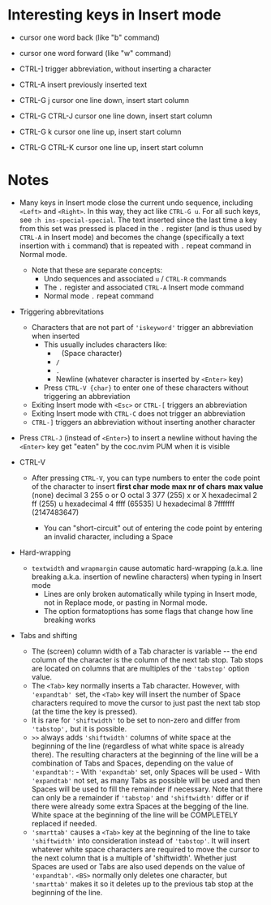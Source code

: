 # Interesting keys in Insert mode
- <S-Left>        cursor one word back (like "b" command)
- <S-Right>       cursor one word forward (like "w" command)

- CTRL-]          trigger abbreviation, without inserting a character

- CTRL-A          insert previously inserted text

- CTRL-G j        cursor one line down, insert start column
- CTRL-G CTRL-J   cursor one line down, insert start column
- CTRL-G k        cursor one line up, insert start column
- CTRL-G CTRL-K   cursor one line up, insert start column

# Notes
- Many keys in Insert mode close the current undo sequence, including `<Left>` and `<Right>`. In this way, they act like `CTRL-G u`. For all such keys, see `:h ins-special-special`. The text inserted since the last time a key from this set was pressed is placed in the `.` register (and is thus used by `CTRL-A` in Insert mode) and becomes the change (specifically a text insertion with `i` command) that is repeated with `.` repeat command in Normal mode.
    - Note that these are separate concepts:
        - Undo sequences and associated `u` / `CTRL-R` commands
        - The `.` register and associated `CTRL-A` Insert mode command
        - Normal mode `.` repeat command

- Triggering abbrevitations
    - Characters that are not part of `'iskeyword'` trigger an abbreviation when inserted
        - This usually includes characters like:
            - ` ` (Space character)
            - `/`
            - `.`
            - Newline (whatever character is inserted by `<Enter>` key)
        - Press `CTRL-V {char}` to enter one of these characters without triggering an abbreviation
    - Exiting Insert mode with `<Esc>` or `CTRL-[` triggers an abbreviation
    - Exiting Insert mode with `CTRL-C` does not trigger an abbreviation
    - `CTRL-]` triggers an abbreviation without inserting another character

- Press `CTRL-J` (instead of `<Enter>`) to insert a newline without having the `<Enter>` key get "eaten" by the coc.nvim PUM when it is visible

- CTRL-V
    - After pressing `CTRL-V`, you can type numbers to enter the code point of the character to insert
        **first char**       **mode**             **max nr of chars**     **max value**
        (none)           decimal          3                   255
        o or O           octal            3                   377      (255)
        x or X           hexadecimal      2                   ff       (255)
        u                hexadecimal      4                   ffff     (65535)
        U                hexadecimal      8                   7fffffff (2147483647)

        - You can "short-circuit" out of entering the code point by entering an invalid character, including a Space

- Hard-wrapping
    - `textwidth` and `wrapmargin` cause automatic hard-wrapping (a.k.a. line breaking a.k.a. insertion of newline characters) when typing in Insert mode
        - Lines are only broken automatically while typing in Insert mode, not in Replace mode, or pasting in Normal mode.
        - The option formatoptions has some flags that change how line breaking works

- Tabs and shifting
    - The (screen) column width of a Tab character is variable -- the end column of the character is the column of the next tab stop. Tab stops are located on columns that are multiples of the `'tabstop'` option value.
    - The `<Tab>` key normally inserts a Tab character. However, with `'expandtab' `set, the `<Tab>` key will insert the number of Space characters required to move the cursor to just past the next tab stop (at the time the key is pressed).
    - It is rare for `'shiftwidth'` to be set to non-zero and differ from `'tabstop',` but it is possible.
    - `>>` always adds `'shiftwidth'` columns of white space at the beginning of the line (regardless of what white space is already there). The resulting characters at the beginning of the line will be a combination of Tabs and Spaces, depending on the value of `'expandtab'`:
            - With `'expandtab'` set, only Spaces will be used
            - With `'expandtab'` not set, as many Tabs as possible will be used and then Spaces will be used to fill the remainder if necessary. Note that there can only be a remainder if `'tabstop'` and `'shiftwidth'` differ or if there were already some extra Spaces at the begging of the line.
        White space at the beginning of the line will be COMPLETELY replaced if needed.
    - `'smarttab'` causes a `<Tab>` key at the beginning of the line to take `'shiftwidth'` into consideration instead of `'tabstop'`. It will insert whatever white space characters are required to move the cursor to the next column that is a multiple of 'shiftwidth'. Whether just Spaces are used or Tabs are also used depends on the value of `'expandtab'`. `<BS>` normally only deletes one character, but `'smarttab'` makes it so it deletes up to the previous tab stop at the beginning of the line.
